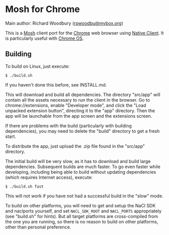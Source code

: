 Mosh for Chrome
===============

Main author: Richard Woodbury (rpwoodbu@mybox.org)

This is a [Mosh](http://mosh.mit.edu) client port for the
[Chrome](http://www.google.com/chrome/) web browser using
[Native Client](https://developers.google.com/native-client). It is
particularly useful with [Chrome OS](http://www.google.com/chromeos).

Building
--------

  To build on Linux, just execute:

    $ ./build.sh

  If you haven't done this before, see INSTALL.md.

  This will download and build all dependencies. The directory "src/app" will
  contain all the assets necessary to run the client in the browser. Go to
  chrome://extensions, enable "Developer mode", and click the "Load unpacked
  extension button", directing it to the "app" directory. Then the app will be
  launchable from the app screen and the extensions screen.

  If there are problems with the build (particularly with building dependencies),
  you may need to delete the "build" directory to get a fresh start.

  To distribute the app, just upload the .zip file found in the "src/app"
  directory.

  The initial build will be very slow, as it has to download and build large
  dependencies. Subsequent builds are much faster. To go even faster while
  developing, including being able to build without updating dependencies (which
  requires Internet access), execute:

    $ ./build.sh fast

  This will not work if you have not had a successful build in the "slow" mode.

  To build on other platforms, you will need to get and setup the NaCl SDK and
  naclports yourself, and set `NACL_SDK_ROOT` and `NACL_PORTS` appropriately (see
  "build.sh" for hints). But all target platforms are cross-compiled from the one
  you are running, so there is no reason to build on other platforms, other than
  personal preference.
